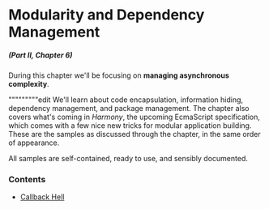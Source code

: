 # Modularity and Dependency Management

##### _(Part II, Chapter 6)_

During this chapter we'll be focusing on **managing asynchronous complexity**.

"""""""""edit
We'll learn about code encapsulation, information hiding, dependency management, and package management. The chapter also covers what's coming in _Harmony_, the upcoming EcmaScript specification, which comes with a few nice new tricks for modular application building. These are the samples as discussed through the chapter, in the same order of appearance.

All samples are self-contained, ready to use, and sensibly documented.

### Contents

- [Callback Hell](https://github.com/bevacqua/buildfirst/tree/master/ch06/01_callback-hell)
